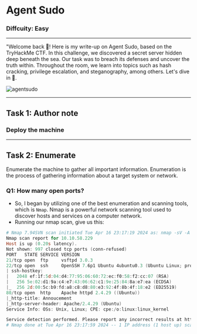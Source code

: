 # Agent Sudo
### Diffcuity: Easy

***
"Welcome back 👋! Here is my write-up on Agent Sudo, based on the TryHackMe CTF. In this challenge, we discovered a secret server hidden deep beneath the sea. Our task was to breach its defenses and uncover the truth within. Throughout the room, we learn into topics such as hash cracking, privilege escalation, and steganography, among others. Let's dive in 🕺.

![agentsudo](https://github.com/T3chnocr4t/T3chnocr4t.github.io/assets/115868619/246974dc-6b89-4f2e-890c-3b778796d6ec)

***
## Task 1: Author note
### Deploy the machine

*** 
## Task 2: Enumerate
Enumerate the machine to gather all important information. Enumeration is the process of gathering information about a target system or network.

### Q1: How many open ports?
-  So, I began by utilizing one of the best enumeration and scanning tools, which is `Nmap`. Nmap is a powerful network scanning tool used to discover hosts and services on a computer network.
- Running our nmap scan, give us this:

```powershell
# Nmap 7.94SVN scan initiated Tue Apr 16 23:17:19 2024 as: nmap -sV -A -oN ./nmap_result.txt 10.10.58.229
Nmap scan report for 10.10.58.229
Host is up (0.20s latency).
Not shown: 997 closed tcp ports (conn-refused)
PORT   STATE SERVICE VERSION
21/tcp open  ftp     vsftpd 3.0.3
22/tcp open  ssh     OpenSSH 7.6p1 Ubuntu 4ubuntu0.3 (Ubuntu Linux; protocol 2.0)
| ssh-hostkey:
|   2048 ef:1f:5d:04:d4:77:95:06:60:72:ec:f0:58:f2:cc:07 (RSA)
|   256 5e:02:d1:9a:c4:e7:43:06:62:c1:9e:25:84:8a:e7:ea (ECDSA)
|_  256 2d:00:5c:b9:fd:a8:c8:d8:80:e3:92:4f:8b:4f:18:e2 (ED25519)
80/tcp open  http    Apache httpd 2.4.29 ((Ubuntu))
|_http-title: Annoucement
|_http-server-header: Apache/2.4.29 (Ubuntu)
Service Info: OSs: Unix, Linux; CPE: cpe:/o:linux:linux_kernel

Service detection performed. Please report any incorrect results at https://nmap.org/submit/ .
# Nmap done at Tue Apr 16 23:17:59 2024 -- 1 IP address (1 host up) scanned in 39.93 seconds
```





